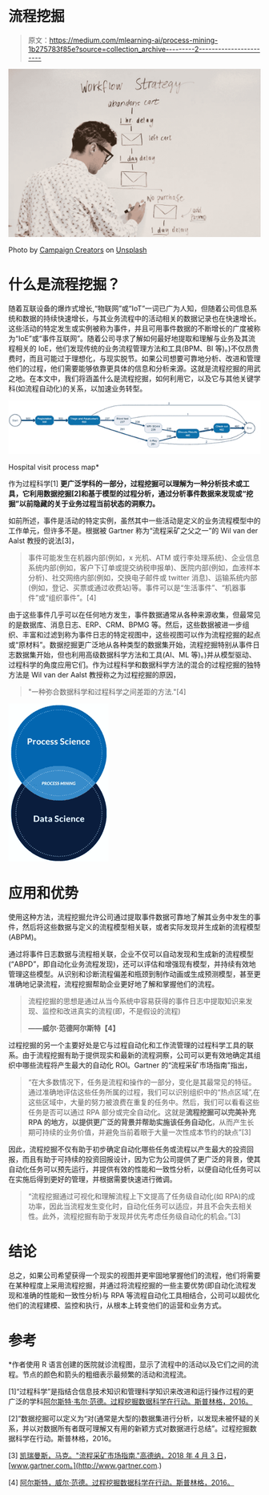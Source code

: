 # 流程挖掘

> 原文：<https://medium.com/mlearning-ai/process-mining-1b275783f85e?source=collection_archive---------2----------------------->

![](img/a949ede32c44d18b7d3232e01a5d0890.png)

Photo by [Campaign Creators](https://unsplash.com/@campaign_creators) on [Unsplash](https://unsplash.com/)

# 什么是流程挖掘？

随着互联设备的爆炸式增长,“物联网”或“IoT”一词已广为人知，但随着公司信息系统和数据的持续快速增长，与其业务流程中的活动相关的数据记录也在快速增长。这些活动的特定发生或实例被称为事件，并且可用事件数据的不断增长的广度被称为“IoE”或“事件互联网”。随着公司寻求了解如何最好地提取和理解与业务及其流程相关的 IoE，他们发现传统的业务流程管理方法和工具(BPM、BI 等)。)不仅昂贵费时，而且可能过于理想化，与现实脱节。如果公司想要可靠地分析、改进和管理他们的过程，他们需要能够依靠更具体的信息和分析来源。这就是流程挖掘的用武之地。在本文中，我们将涵盖什么是流程挖掘，如何利用它，以及它与其他关键学科(如流程自动化)的关系，以加速业务转型。

![](img/c0ee336fed5babb65ed03e0a8817a440.png)

Hospital visit process map*

作为过程科学[1] **更广泛学科的一部分，过程挖掘可以理解为一种分析技术或工具，它利用数据挖掘[2]和基于模型的过程分析，通过分析事件数据来发现或“挖掘”以前隐藏的关于业务过程当前状态的洞察力。**

如前所述，事件是活动的特定实例，虽然其中一些活动是定义的业务流程模型中的工作单元，但许多不是。根据被 Gartner 称为“流程采矿之父之一”的 Wil van der Aalst 教授的说法[3]，

> 事件可能发生在机器内部(例如，x 光机、ATM 或行李处理系统)、企业信息系统内部(例如，客户下订单或提交纳税申报单)、医院内部(例如，血液样本分析)、社交网络内部(例如，交换电子邮件或 twitter 消息)、运输系统内部(例如，登记、买票或通过收费站)等。事件可以是“生活事件”、“机器事件”或“组织事件”。[4]

由于这些事件几乎可以在任何地方发生，事件数据通常从各种来源收集，但最常见的是数据库、消息日志、ERP、CRM、BPMG 等。然后，这些数据被进一步组织、丰富和过滤到称为事件日志的特定视图中，这些视图可以作为流程挖掘的起点或“原材料”。数据挖掘更广泛地从各种类型的数据集开始，流程挖掘特别从事件日志数据集开始，但也利用高级数据科学方法和工具(AI、ML 等)。)并从模型驱动、过程科学的角度应用它们。作为过程科学和数据科学方法的混合的过程挖掘的独特方法是 Wil van der Aalst 教授称之为过程挖掘的原因，

> "一种弥合数据科学和过程科学之间差距的方法."[4]

![](img/85b2a9a3972d4789937599519a81d842.png)

# 应用和优势

使用这种方法，流程挖掘允许公司通过提取事件数据可靠地了解其业务中发生的事件，然后将这些数据与定义的流程模型相关联，或者实际发现并生成新的流程模型(ABPM)。

通过将事件日志数据与流程相关联，企业不仅可以自动发现和生成新的流程模型(“ABPD”，即自动化业务流程发现)，还可以评估和增强现有模型，并持续有效地管理这些模型。从识别和诊断流程偏差和瓶颈到制作动画或生成预测模型，甚至更准确地记录流程，流程挖掘帮助企业更好地了解和掌握他们的流程。

> 流程挖掘的思想是通过从当今系统中容易获得的事件日志中提取知识来发现、监控和改进真实的流程(即，不是假设的流程)
> 
> **——威尔·范德阿尔斯特【4】**

过程挖掘的另一个主要好处是它与过程自动化和工作流管理的过程科学工具的联系。由于流程挖掘有助于提供现实和最新的流程洞察，公司可以更有效地确定其组织中哪些流程将产生最大的自动化 ROI。Gartner 的“流程采矿市场指南”指出，

> “在大多数情况下，任务是流程和操作的一部分，变化是其最常见的特征。通过准确地评估这些任务所属的过程，我们可以识别组织中的“热点区域”,在这些区域中，大量的努力被浪费在重复的任务中。然后，我们可以看看这些任务是否可以通过 RPA 部分或完全自动化。这就是**流程挖掘可以完美补充 RPA 的地方，以提供更广泛的背景并帮助实施该任务自动化**，从而产生长期可持续的业务价值，并避免当前着眼于大量一次性成本节约的缺点”[3]

因此，流程挖掘不仅有助于初步确定自动化哪些任务或流程以产生最大的投资回报，而且有助于可持续的投资回报设计，因为它为公司提供了更广泛的背景，使其自动化任务可以预先运行，并提供有效的性能和一致性分析，以便自动化任务可以在实施后得到更好的管理，并根据需要快速进行微调。

> “流程挖掘通过可视化和理解流程上下文提高了任务级自动化(如 RPA)的成功率，因此当流程发生变化时，自动化任务可以适应，并且不会失去相关性。此外，流程挖掘有助于发现并优先考虑任务级自动化的机会。”[3]

# 结论

总之，如果公司希望获得一个现实的视图并更牢固地掌握他们的流程，他们将需要在某种程度上采用流程挖掘，并通过将流程挖掘的一些主要优势(即自动化流程发现和准确的性能和一致性分析)与 RPA 等流程自动化工具相结合，公司可以超优化他们的流程建模、监控和执行，从根本上转变他们的运营和业务方式。

# 参考

*作者使用 R 语言创建的医院就诊流程图，显示了流程中的活动以及它们之间的流程。节点的颜色和箭头的粗细表示最频繁的活动和流程流。

[1]“过程科学”是指结合信息技术知识和管理科学知识来改进和运行操作过程的更广泛的学科[阿尔斯特·韦尔·范德。过程挖掘数据科学在行动。斯普林格，2016。](https://mysticriverconsulting-my.sharepoint.com/:b:/g/personal/tyler_teschon_mysticriver_consulting/EQfg1N7pVOxIqjAX2-ByACgBVIXHyAU5bZZ30axZIvwalg?e=DtadKa)

[2]“数据挖掘可以定义为“对(通常是大型的)数据集进行分析，以发现未被怀疑的关系，并以对数据所有者既可理解又有用的新颖方式对数据进行总结”。过程挖掘数据科学在行动。斯普林格，2016。

[3] [凯瑞曼斯，马克。"流程采矿市场指南."高德纳，2018 年 4 月 3 日](https://mysticriverconsulting-my.sharepoint.com/:b:/g/personal/tyler_teschon_mysticriver_consulting/EeDI8vMKxy1Gnnyn4sG4MvEB8XMRDddvQ5AvRp4595Xcvw?e=4ri5an)，[www.gartner.com。](http://www.gartner.com.)

[4] [阿尔斯特，威尔·范德。过程挖掘数据科学在行动。斯普林格，2016。](https://mysticriverconsulting-my.sharepoint.com/:b:/g/personal/tyler_teschon_mysticriver_consulting/EQfg1N7pVOxIqjAX2-ByACgBVIXHyAU5bZZ30axZIvwalg?e=qcMbWR)